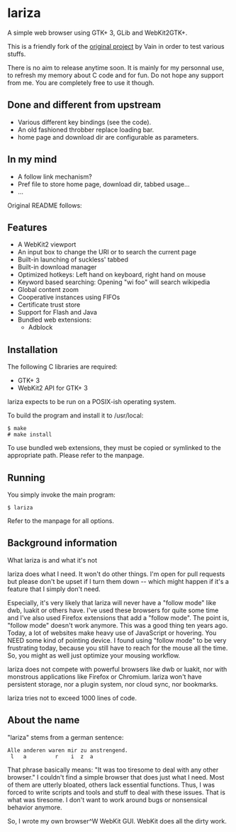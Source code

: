 lariza
======

A simple web browser using GTK+ 3, GLib and WebKit2GTK+.

This is a friendly fork of the
[original project](https://github.com/vain/lariza) by Vain in order to
test various stuffs.

There is no aim to release anytime soon. It is mainly for my personnal
use, to refresh my memory about C code and for fun. Do not hope any
support from me. You are completely free to use it though.

Done and different from upstream
--------------------------------

- Various different key bindings (see the code).
- An old fashioned throbber replace loading bar.
- home page and download dir are configurable as parameters.

In my mind
----------

- A follow link mechanism?
- Pref file to store home page, download dir, tabbed usage...
- ...


Original README follows:

Features
--------

- A WebKit2 viewport
- An input box to change the URI or to search the current page
- Built-in launching of suckless' tabbed
- Built-in download manager
- Optimized hotkeys: Left hand on keyboard, right hand on mouse
- Keyword based searching: Opening "wi foo" will search wikipedia
- Global content zoom
- Cooperative instances using FIFOs
- Certificate trust store
- Support for Flash and Java
- Bundled web extensions:
  - Adblock

Installation
------------

The following C libraries are required:

- GTK+ 3
- WebKit2 API for GTK+ 3

lariza expects to be run on a POSIX-ish operating system.

To build the program and install it to /usr/local:

    $ make
    # make install

To use bundled web extensions, they must be copied or symlinked to the
appropriate path. Please refer to the manpage.


Running
-------

You simply invoke the main program:

    $ lariza

Refer to the manpage for all options.


Background information
----------------------

What lariza is and what it's not

lariza does what I need. It won't do other things. I'm open for pull
requests but please don't be upset if I turn them down -- which might
happen if it's a feature that I simply don't need.

Especially, it's very likely that lariza will never have a "follow mode"
like dwb, luakit or others have. I've used these browsers for quite some
time and I've also used Firefox extensions that add a "follow mode". The
point is, "follow mode" doesn't work anymore. This was a good thing ten
years ago. Today, a lot of websites make heavy use of JavaScript or
hovering. You NEED some kind of pointing device. I found using "follow
mode" to be very frustrating today, because you still have to reach for
the mouse all the time. So, you might as well just optimize your mousing
workflow.

lariza does not compete with powerful browsers like dwb or luakit, nor
with monstrous applications like Firefox or Chromium. lariza won't have
persistent storage, nor a plugin system, nor cloud sync, nor bookmarks.

lariza tries not to exceed 1000 lines of code.

About the name
--------------

"lariza" stems from a german sentence:

    Alle anderen waren mir zu anstrengend.
     l   a         r    i  z  a

That phrase basically means: "It was too tiresome to deal with any other
browser." I couldn't find a simple browser that does just what I
need. Most of them are utterly bloated, others lack essential
functions. Thus, I was forced to write scripts and tools and stuff to
deal with these issues. That is what was tiresome. I don't want to work
around bugs or nonsensical behavior anymore.

So, I wrote my own browser^W WebKit GUI. WebKit does all the dirty work.
